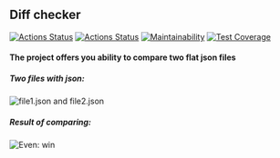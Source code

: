 ## Diff checker
[![Actions Status](https://github.com/faraway10/java-project-71/actions/workflows/hexlet-check.yml/badge.svg)](https://github.com/faraway10/java-project-71/actions) [![Actions Status](https://github.com/faraway10/java-project-71/actions/workflows/custom-check.yml/badge.svg)](https://github.com/faraway10/java-project-71/actions) [![Maintainability](https://api.codeclimate.com/v1/badges/91745bccc065fc61bccc/maintainability)](https://codeclimate.com/github/faraway10/java-project-71/maintainability) [![Test Coverage](https://api.codeclimate.com/v1/badges/91745bccc065fc61bccc/test_coverage)](https://codeclimate.com/github/faraway10/java-project-71/test_coverage)

#### The project offers you ability to compare two flat json files

##### Two files with json:
![file1.json and file2.json](https://sun1-91.userapi.com/impg/PZOTMfzrn2HApnzkAPQdZDi7nlsv_QodWW4Fwg/vN0HGyX8OAE.jpg?size=745x252&quality=95&sign=f94b8c58c9c94ec1c3a72f5a10badc05&type=album "file1.json and file2.json")
##### Result of comparing:
![Even: win](https://sun9-67.userapi.com/impg/qZ7VBrD-7eocvxbwyaNbp_jozP4wy_88La7MZg/Shb9T8LNww0.jpg?size=581x300&quality=95&sign=32a1576637b4e542da0f4cfdfe007dd3&type=album "Even: win")
